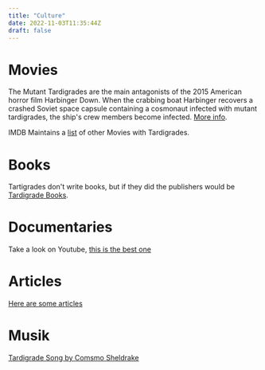 ```yaml
---
title: "Culture"
date: 2022-11-03T11:35:44Z
draft: false
---
```

# Movies
The Mutant Tardigrades are the main antagonists of the 2015 American horror film Harbinger Down. When the crabbing boat Harbinger recovers a crashed Soviet space capsule containing a cosmonaut infected with mutant tardigrades, the ship's crew members become infected. [More info](https://movie-monster.fandom.com/wiki/Mutant_Tardigrades).

IMDB Maintains a [list](https://www.imdb.com/search/keyword/?keywords=tardigrade) of other Movies with Tardigrades.

# Books
Tartigrades don't write books, but if they did the publishers would be [Tardigrade Books](https://www.tardigradebooks.com/).

# Documentaries
Take a look on Youtube, [this is the best one](https://www.youtube.com/watch?v=o9kPQ0GY_W8)

# Articles
[Here are some articles ](https://letmegooglethat.com/?q=Tartigrade+articles)

# Musik
[Tardigrade Song by Comsmo Sheldrake](https://www.google.com/url?sa=t&rct=j&q=&esrc=s&source=web&cd=&cad=rja&uact=8&ved=2ahUKEwjqzYmQ54_7AhWjhv0HHem6COAQyCl6BAgYEAM&url=https%3A%2F%2Fwww.youtube.com%2Fwatch%3Fv%3DaCkSr0ugTIM&usg=AOvVaw16X47hx_jTL1sSTJ8KoI7I)
